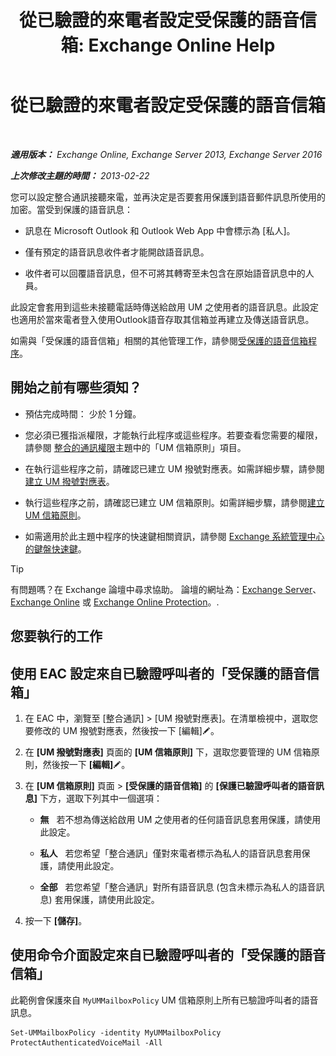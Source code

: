 ﻿---
title: '從已驗證的來電者設定受保護的語音信箱: Exchange Online Help'
TOCTitle: 從已驗證的來電者設定受保護的語音信箱
ms:assetid: f69e94a7-9768-4445-9ded-e78d732bd623
ms:mtpsurl: https://technet.microsoft.com/zh-tw/library/Ee423560(v=EXCHG.150)
ms:contentKeyID: 52062442
ms.date: 05/23/2018
mtps_version: v=EXCHG.150
ms.translationtype: MT
---

# 從已驗證的來電者設定受保護的語音信箱

 

_**適用版本：** Exchange Online, Exchange Server 2013, Exchange Server 2016_

_**上次修改主題的時間：** 2013-02-22_

您可以設定整合通訊接聽來電，並再決定是否要套用保護到語音郵件訊息所使用的加密。當受到保護的語音訊息：

  - 訊息在 Microsoft Outlook 和 Outlook Web App 中會標示為 \[私人\]。

  - 僅有預定的語音訊息收件者才能開啟語音訊息。

  - 收件者可以回覆語音訊息，但不可將其轉寄至未包含在原始語音訊息中的人員。

此設定會套用到這些未接聽電話時傳送給啟用 UM 之使用者的語音訊息。此設定也適用於當來電者登入使用Outlook語音存取其信箱並再建立及傳送語音訊息。

如需與「受保護的語音信箱」相關的其他管理工作，請參閱[受保護的語音信箱程序](protected-voice-mail-procedures-exchange-2013-help.md)。

## 開始之前有哪些須知？

  - 預估完成時間： 少於 1 分鐘。

  - 您必須已獲指派權限，才能執行此程序或這些程序。若要查看您需要的權限，請參閱 [整合的通訊權限](unified-messaging-permissions-exchange-2013-help.md)主題中的「UM 信箱原則」項目。

  - 在執行這些程序之前，請確認已建立 UM 撥號對應表。如需詳細步驟，請參閱[建立 UM 撥號對應表](create-a-um-dial-plan-exchange-2013-help.md)。

  - 執行這些程序之前，請確認已建立 UM 信箱原則。如需詳細步驟，請參閱[建立 UM 信箱原則](create-a-um-mailbox-policy-exchange-2013-help.md)。

  - 如需適用於此主題中程序的快速鍵相關資訊，請參閱 [Exchange 系統管理中心的鍵盤快速鍵](keyboard-shortcuts-in-the-exchange-admin-center-exchange-online-protection-help.md)。


> [!TIP]  
> 有問題嗎？在 Exchange 論壇中尋求協助。 論壇的網址為：<a href="https://go.microsoft.com/fwlink/p/?linkid=60612">Exchange Server</a>、 <a href="https://go.microsoft.com/fwlink/p/?linkid=267542">Exchange Online</a> 或 <a href="https://go.microsoft.com/fwlink/p/?linkid=285351">Exchange Online Protection</a>。.




## 您要執行的工作

## 使用 EAC 設定來自已驗證呼叫者的「受保護的語音信箱」

1.  在 EAC 中，瀏覽至 \[整合通訊\] \> \[UM 撥號對應表\]。在清單檢視中，選取您要修改的 UM 撥號對應表，然後按一下 \[編輯\]![編輯圖示](images/JJ218640.6f53ccb2-1f13-4c02-bea0-30690e6ea71d(EXCHG.150).gif "編輯圖示")。

2.  在 **\[UM 撥號對應表\]** 頁面的 **\[UM 信箱原則\]** 下，選取您要管理的 UM 信箱原則，然後按一下 **\[編輯\]**![編輯圖示](images/JJ218640.6f53ccb2-1f13-4c02-bea0-30690e6ea71d(EXCHG.150).gif "編輯圖示")。

3.  在 **\[UM 信箱原則\]** 頁面 \> **\[受保護的語音信箱\]** 的 **\[保護已驗證呼叫者的語音訊息\]** 下方，選取下列其中一個選項：
    
      - **無**   若不想為傳送給啟用 UM 之使用者的任何語音訊息套用保護，請使用此設定。
    
      - **私人**   若您希望「整合通訊」僅對來電者標示為私人的語音訊息套用保護，請使用此設定。
    
      - **全部**   若您希望「整合通訊」對所有語音訊息 (包含未標示為私人的語音訊息) 套用保護，請使用此設定。

4.  按一下 **\[儲存\]**。

## 使用命令介面設定來自已驗證呼叫者的「受保護的語音信箱」

此範例會保護來自 `MyUMMailboxPolicy` UM 信箱原則上所有已驗證呼叫者的語音訊息。

    Set-UMMailboxPolicy -identity MyUMMailboxPolicy ProtectAuthenticatedVoiceMail -All

